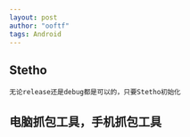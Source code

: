```yaml
---
layout: post
author: "ooftf"
tags: Android
---
```


## Stetho
    无论release还是debug都是可以的，只要Stetho初始化
## 电脑抓包工具，手机抓包工具
